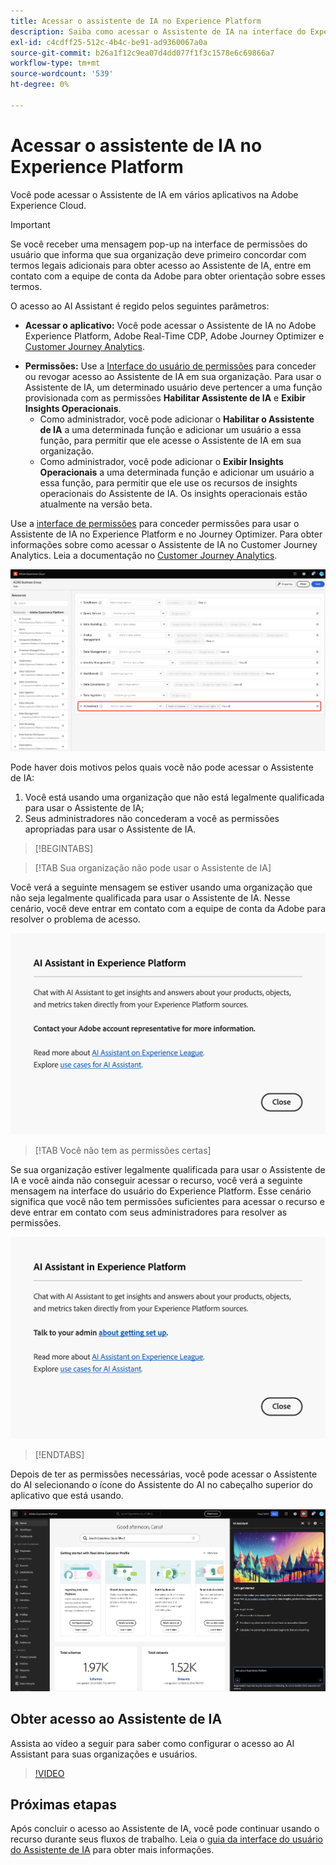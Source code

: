 ```yaml
---
title: Acessar o assistente de IA no Experience Platform
description: Saiba como acessar o Assistente de IA na interface do Experience Cloud.
exl-id: c4cdff25-512c-4b4c-be91-ad9360067a0a
source-git-commit: b26a1f12c9ea07d4dd077f1f3c1578e6c69866a7
workflow-type: tm+mt
source-wordcount: '539'
ht-degree: 0%

---
```


# Acessar o assistente de IA no Experience Platform

Você pode acessar o Assistente de IA em vários aplicativos na Adobe Experience Cloud.

>[!IMPORTANT]
>
>Se você receber uma mensagem pop-up na interface de permissões do usuário que informa que sua organização deve primeiro concordar com termos legais adicionais para obter acesso ao Assistente de IA, entre em contato com a equipe de conta da Adobe para obter orientação sobre esses termos.

O acesso ao AI Assistant é regido pelos seguintes parâmetros:

* **Acessar o aplicativo:** Você pode acessar o Assistente de IA no Adobe Experience Platform, Adobe Real-Time CDP, Adobe Journey Optimizer e [Customer Journey Analytics](https://experienceleague.adobe.com/en/docs/analytics-platform/using/ai-assistant).
<!-- * **Contractual access:** Your company must agree to certain [!DNL GenAI]-related legal terms before your organization can use AI Assistant. Contact your organization's administrator or your Adobe Account Team if you are not able to access AI Assistant.  -->
* **Permissões:** Use a [Interface do usuário de permissões](../access-control/abac/ui/permissions.md) para conceder ou revogar acesso ao Assistente de IA em sua organização. Para usar o Assistente de IA, um determinado usuário deve pertencer a uma função provisionada com as permissões **Habilitar Assistente de IA** e **Exibir Insights Operacionais**.
   * Como administrador, você pode adicionar o **Habilitar o Assistente de IA** a uma determinada função e adicionar um usuário a essa função, para permitir que ele acesse o Assistente de IA em sua organização.
   * Como administrador, você pode adicionar o **Exibir Insights Operacionais** a uma determinada função e adicionar um usuário a essa função, para permitir que ele use os recursos de insights operacionais do Assistente de IA. Os insights operacionais estão atualmente na versão beta.

Use a [interface de permissões](../access-control/abac/ui/roles.md) para conceder permissões para usar o Assistente de IA no Experience Platform e no Journey Optimizer. Para obter informações sobre como acessar o Assistente de IA no Customer Journey Analytics. Leia a documentação no [Customer Journey Analytics](https://experienceleague.adobe.com/en/docs/analytics-platform/using/ai-assistant).

![A página da interface do usuário de permissões com o Assistente de IA habilitado e as permissões de Insights Operacionais de Exibição incluídas em uma determinada função.](./images/access/access-permissions.png)

Pode haver dois motivos pelos quais você não pode acessar o Assistente de IA:

1. Você está usando uma organização que não está legalmente qualificada para usar o Assistente de IA;
2. Seus administradores não concederam a você as permissões apropriadas para usar o Assistente de IA.

>[!BEGINTABS]

>[!TAB Sua organização não pode usar o Assistente de IA]

Você verá a seguinte mensagem se estiver usando uma organização que não seja legalmente qualificada para usar o Assistente de IA. Nesse cenário, você deve entrar em contato com a equipe de conta da Adobe para resolver o problema de acesso.

![A mensagem pop-up exibida na interface do usuário do Experience Platform caso a organização não possa usar o Assistente de IA.](./images/access/modal-one.png)

>[!TAB Você não tem as permissões certas]

Se sua organização estiver legalmente qualificada para usar o Assistente de IA e você ainda não conseguir acessar o recurso, você verá a seguinte mensagem na interface do usuário do Experience Platform. Esse cenário significa que você não tem permissões suficientes para acessar o recurso e deve entrar em contato com seus administradores para resolver as permissões.

![A mensagem pop-up exibida na interface do usuário do Experience Platform caso você não tenha as permissões necessárias para o Assistente de IA.](./images/access/modal-two.png)

>[!ENDTABS]

Depois de ter as permissões necessárias, você pode acessar o Assistente do AI selecionando o ícone do Assistente do AI no cabeçalho superior do aplicativo que está usando.

![Assistente de IA com experiência de usuário pela primeira vez.](./images/access/access-home.png)

## Obter acesso ao Assistente de IA

Assista ao vídeo a seguir para saber como configurar o acesso ao AI Assistant para suas organizações e usuários.

>[!VIDEO](https://video.tv.adobe.com/v/3436470/?learn=on)

## Próximas etapas

Após concluir o acesso ao Assistente de IA, você pode continuar usando o recurso durante seus fluxos de trabalho. Leia o [guia da interface do usuário do Assistente de IA](./ui-guide.md) para obter mais informações.
